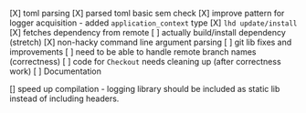 [X] toml parsing
[X] parsed toml basic sem check
[X] improve pattern for logger acquisition
    - added `application_context` type
[X] `lhd update/install`
    [X] fetches dependency from remote
    [ ] actually build/install dependency (stretch)
[X] non-hacky command line argument parsing
[ ] git lib fixes and improvements
    [ ] need to be able to handle remote branch names (correctness)
    [ ] code for `Checkout` needs cleaning up (after correctness work)
[ ] Documentation

[] speed up compilation
    - logging library should be included as static lib instead of including headers.
